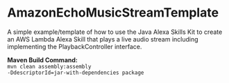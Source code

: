 # AmazonEchoMusicStreamTemplate
A simple example/template of how to use the Java Alexa Skills Kit to create an AWS Lambda Alexa Skill that plays a live audio stream including implementing the PlaybackController interface.

<b>Maven Build Command:</b> <br/>
<code>mvn clean assembly:assembly -DdescriptorId=jar-with-dependencies package</code>

